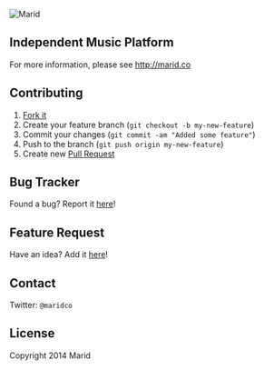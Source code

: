 ![Marid](https://raw.githubusercontent.com/maridco/marid/master/prototype/img/marid-color-xlarge.jpg)

## Independent Music Platform

For more information, please see http://marid.co

## Contributing

1. [Fork it](https://help.github.com/articles/fork-a-repo)
2. Create your feature branch (`git checkout -b my-new-feature`)
3. Commit your changes (`git commit -am "Added some feature"`)
4. Push to the branch (`git push origin my-new-feature`)
5. Create new [Pull Request](https://help.github.com/articles/using-pull-requests)

## Bug Tracker

Found a bug? Report it [here](https://github.com/maridco/marid/issues/)!

## Feature Request

Have an idea? Add it [here](https://github.com/maridco/marid/issues/)!

## Contact

Twitter: `@maridco`

## License

Copyright 2014 Marid
